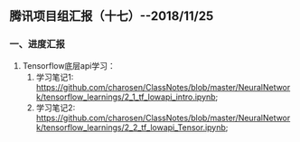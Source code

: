 ## 腾讯项目组汇报（十七）--2018/11/25

### 一、进度汇报

1. Tensorflow底层api学习：
    1. 学习笔记1: <https://github.com/charosen/ClassNotes/blob/master/NeuralNetwork/tensorflow_learnings/2_1_tf_lowapi_intro.ipynb>;
    2. 学习笔记2: <https://github.com/charosen/ClassNotes/blob/master/NeuralNetwork/tensorflow_learnings/2_2_tf_lowapi_Tensor.ipynb>;